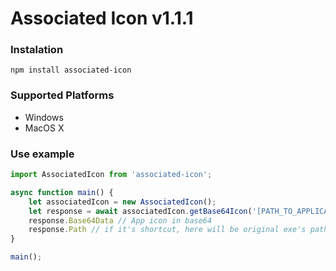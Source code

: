 # Associated Icon v1.1.1

### Instalation

```
npm install associated-icon
```
### Supported Platforms

- Windows
- MacOS X

### Use example

```ts
import AssociatedIcon from 'associated-icon';

async function main() {
    let associatedIcon = new AssociatedIcon();
    let response = await associatedIcon.getBase64Icon('[PATH_TO_APPLICATION_OR_SHORTCUT]');
    response.Base64Data // App icon in base64
    response.Path // if it's shortcut, here will be original exe's path
}

main();
```